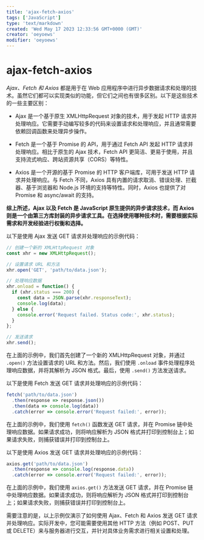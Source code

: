 ```yaml
---
title: 'ajax-fetch-axios'
tags: ['JavaScript']
type: 'text/markdown'
created: 'Wed May 17 2023 12:33:56 GMT+0000 (GMT)'
creator: 'oeyoews'
modifier: 'oeyoews'
---
```


# ajax-fetch-axios

*Ajax、Fetch 和 Axios* 都是用于在 Web 应用程序中进行异步数据请求和处理的技术。虽然它们都可以实现类似的功能，但它们之间也有很多区别。以下是这些技术的一些主要区别：

* Ajax 是一个基于原生 XMLHttpRequest 对象的技术，用于发起 HTTP 请求并处理响应。它需要手动编写较多的代码来设置请求和处理响应，并且通常需要依赖回调函数来处理异步操作。

* Fetch 是一个基于 Promise 的 API，用于通过 Fetch API 发起 HTTP 请求并处理响应。相比于原生的 Ajax 技术，Fetch API 更简洁、更易于使用，并且支持流式响应、跨站资源共享（CORS）等特性。

* Axios 是一个开源的基于 Promise 的 HTTP 客户端库，可用于发送 HTTP 请求并处理响应。与 Fetch 不同，Axios 具有内置的请求取消、错误处理、拦截器、基于浏览器和 Node.js 环境的支持等特性。同时，Axios 也提供了对 Promise 和 async/await 的支持。

**综上所述，Ajax 以及 Fetch 是 JavaScript 原生提供的异步请求技术，而 Axios 则是一个由第三方库封装的异步请求工具。在选择使用哪种技术时，需要根据实际需求和开发经验进行权衡和选择。**

以下是使用 Ajax 发送 GET 请求并处理响应的示例代码：

```javascript
// 创建一个新的 XMLHttpRequest 对象
const xhr = new XMLHttpRequest();

// 设置请求 URL 和方法
xhr.open('GET', 'path/to/data.json');

// 处理响应数据
xhr.onload = function() {
  if (xhr.status === 200) {
    const data = JSON.parse(xhr.responseText);
    console.log(data);
  } else {
    console.error('Request failed. Status code:', xhr.status);
  }
};

// 发送请求
xhr.send();
```

在上面的示例中，我们首先创建了一个新的 XMLHttpRequest 对象，并通过 `.open()` 方法设置请求的 URL 和方法。然后，我们使用 `.onload` 事件处理程序处理响应数据，并将其解析为 JSON 格式。最后，使用 `.send()` 方法发送请求。

以下是使用 Fetch 发送 GET 请求并处理响应的示例代码：

```javascript
fetch('path/to/data.json')
  .then(response => response.json())
  .then(data => console.log(data))
  .catch(error => console.error('Request failed:', error));
```

在上面的示例中，我们使用 `fetch()` 函数发送 GET 请求，并在 Promise 链中处理响应数据。如果请求成功，则将响应解析为 JSON 格式并打印到控制台上；如果请求失败，则捕获错误并打印到控制台上。

以下是使用 Axios 发送 GET 请求并处理响应的示例代码：

```javascript
axios.get('path/to/data.json')
  .then(response => console.log(response.data))
  .catch(error => console.error('Request failed:', error));
```

在上面的示例中，我们使用 `axios.get()` 方法发送 GET 请求，并在 Promise 链中处理响应数据。如果请求成功，则将响应解析为 JSON 格式并打印到控制台上；如果请求失败，则捕获错误并打印到控制台上。

需要注意的是，以上示例仅演示了如何使用 Ajax、Fetch 和 Axios 发送 GET 请求并处理响应。实际开发中，您可能需要使用其他 HTTP 方法（例如 POST、PUT 或 DELETE）来与服务器进行交互，并针对具体业务需求进行相关设置和处理。
